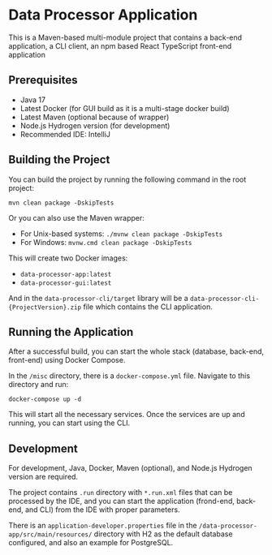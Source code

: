 # Data Processor Application

This is a Maven-based multi-module project that contains a back-end application, a CLI client, an npm based React TypeScript front-end application 

## Prerequisites

- Java 17
- Latest Docker (for GUI build as it is a multi-stage docker build)
- Latest Maven (optional because of wrapper)
- Node.js Hydrogen version (for development)
- Recommended IDE: IntelliJ

## Building the Project

You can build the project by running the following command in the root project:

`mvn clean package -DskipTests`

Or you can also use the Maven wrapper:
- For Unix-based systems: `./mvnw clean package -DskipTests`
- For Windows: `mvnw.cmd clean package -DskipTests`

This will create two Docker images:

- `data-processor-app:latest`
- `data-processor-gui:latest`

And in the `data-processor-cli/target` library will be a `data-processor-cli-{ProjectVersion}.zip` file which contains the CLI application.

## Running the Application

After a successful build, you can start the whole stack (database, back-end, front-end) using Docker Compose.

In the `/misc` directory, there is a `docker-compose.yml` file. Navigate to this directory and run:

`docker-compose up -d`

This will start all the necessary services. Once the services are up and running, you can start using the CLI.

## Development

For development, Java, Docker, Maven (optional), and Node.js Hydrogen version are required.

The project contains `.run` directory with `*.run.xml` files that can be processed by the IDE, and you can start the application (frond-end, back-end, and CLI) from the IDE with proper parameters.

There is an `application-developer.properties` file in the `/data-processor-app/src/main/resources/` directory with H2 as the default database configured, and also an example for PostgreSQL.

